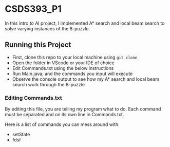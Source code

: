 # CSDS393_P1
In this intro to AI project, I implemented A* search and local beam search to solve varying instances of the 8-puzzle.

## Running this Project
- First, clone this repo to your local machine using `git clone`
- Open the folder in VScode or your IDE of choice
- Edit Commands.txt using the below instructions
- Run Main.java, and the commands you input will execute
- Observe the console output to see how my A* search and local beam search work through the 8-puzzle

### Editing Commands.txt
By editing this file, you are telling my program what to do.
Each command must be separated and on its own line in Commands.txt.

Here is a list of commands you can mess around with:
- setState
-   fdsf
